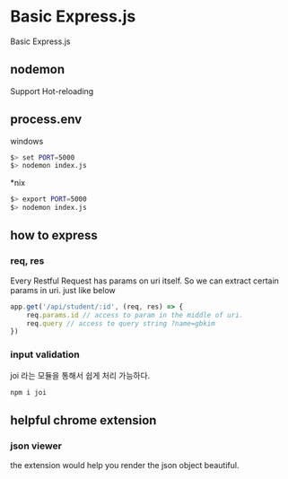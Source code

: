 # Basic Express.js

Basic Express.js

## nodemon

Support Hot-reloading

## process.env

windows

```bash
$> set PORT=5000
$> nodemon index.js
```

*nix
```bash
$> export PORT=5000
$> nodemon index.js
```

## how to express

### req, res

Every Restful Request has params on uri itself. So we can extract certain params in uri. just like below

```javascript
app.get('/api/student/:id', (req, res) => {
    req.params.id // access to param in the middle of uri.
    req.query // access to query string ?name=gbkim
})
```

### input validation

joi 라는 모듈을 통해서 쉽게 처리 가능하다. 

```bash
npm i joi
```

## helpful chrome extension

### json viewer

the extension would help you render the json object beautiful.